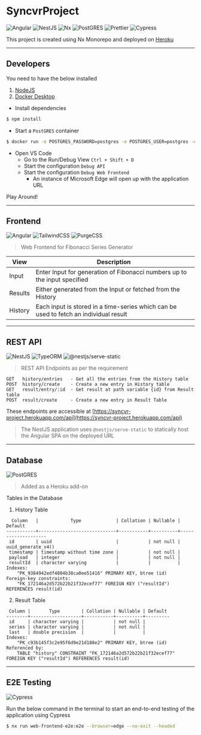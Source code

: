 # SyncvrProject

![Angular](https://img.shields.io/badge/angular-13.3.0-%23B52E31) ![NestJS](https://img.shields.io/badge/nestjs-8.0.0-%23E0224E) ![Nx](https://img.shields.io/badge/nx-13.10.1-%23002F56) ![PostGRES](https://img.shields.io/badge/postgres-latest-%23326092) ![Prettier](https://img.shields.io/badge/prettier-2.5.1-black) ![Cypress](https://img.shields.io/badge/cypress-9.1.0-%23373737)

This project is created using Nx Monorepo and deployed on [Heroku](https://syncvr-project.herokuapp.com/)

---

## Developers

You need to have the below installed

1. [NodeJS](https://nodejs.org/en/)
2. [Docker Desktop](https://www.docker.com/products/docker-desktop/)

- Install dependencies

```bash
$ npm install
```

- Start a `PostGRES` container

```bash
$ docker run -e POSTGRES_PASSWORD=postgres -e POSTGRES_USER=postgres -e POSTGRES_DB=postgres -d -p 5432:5432 postgres
```

- Open VS Code
  - Go to the Run/Debug View `Ctrl + Shift + D`
  - Start the configuration `Debug API`
  - Start the configuration `Debug Web Frontend`
    - An instance of Microsoft Edge will open up with the application URL

Play Around!

---

## Frontend

![Angular](https://img.shields.io/badge/angular-13.3.0-%23B52E31) ![TailwindCSS](https://img.shields.io/badge/tailwindcss-3.0.2-%2305B7D1) ![PurgeCSS](https://img.shields.io/badge/purgecss-4.1.3-%23272525)

> Web Frontend for Fibonacci Series Generator

| View    | Description                                                                           |
| ------- | ------------------------------------------------------------------------------------- |
| Input   | Enter Input for generation of Fibonacci numbers up to the input specified             |
| Results | Either generated from the Input or fetched from the History                           |
| History | Each input is stored in a time-series which can be used to fetch an individual result |

---

## REST API

![NestJS](https://img.shields.io/badge/nestjs-8.0.0-%23E0224E) ![TypeORM](https://img.shields.io/badge/typeorm-0.2.45-%23EE7831) ![@nestjs/serve-static](https://img.shields.io/badge/%40nestjs%2Fserve--static-2.2.2-%23E0224E)

> REST API Endpoints as per the requirement

```
GET   history/entries   - Get all the entries from the History table
POST  history/create    - Create a new entry in History table
GET   result/entry/:id  - Get result at path variable {id} from Result table
POST  result/create     - Create a new entry in Result Table
```

These endpoints are accessible at [https://syncvr-project.herokuapp.com/api](https://syncvr-project.herokuapp.com/api)

> The NestJS application uses `@nestjs/serve-static` to statically host the Angular SPA on the deployed URL

---

## Database

![PostGRES](https://img.shields.io/badge/postgres-latest-%23326092)

> Added as a Heroku add-on

Tables in the Database

1. History Table
```
  Column   |            Type             | Collation | Nullable |      Default       
-----------+-----------------------------+-----------+----------+--------------------
 id        | uuid                        |           | not null | uuid_generate_v4() 
 timestamp | timestamp without time zone |           | not null |
 payload   | integer                     |           | not null |
 resultId  | character varying           |           |          |
Indexes:
    "PK_9384942edf4804b38ca0ee51416" PRIMARY KEY, btree (id)
Foreign-key constraints:
    "FK_172146a2d572b22b21f32ecef77" FOREIGN KEY ("resultId") REFERENCES result(id)
```

2. Result Table
```
 Column |       Type        | Collation | Nullable | Default
--------+-------------------+-----------+----------+---------
 id     | character varying |           | not null |
 series | character varying |           | not null |
 last   | double precision  |           |          |
Indexes:
    "PK_c93b145f3c2e95f6d9e21d188e2" PRIMARY KEY, btree (id)
Referenced by:
    TABLE "history" CONSTRAINT "FK_172146a2d572b22b21f32ecef77" FOREIGN KEY ("resultId") REFERENCES result(id)
```

---

## E2E Testing
![Cypress](https://img.shields.io/badge/cypress-9.1.0-%23373737)

Run the below command in the terminal to start an end-to-end testing of the application using Cypress

```bash
$ nx run web-frontend-e2e:e2e --browser=edge --no-exit --headed
```
